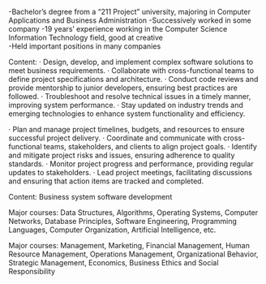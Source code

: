 

 
-Bachelor’s degree from a “211 Project” university, majoring in Computer Applications   and   Business Administration
-Successively worked in some company
-19 years’ experience working in the Computer Science Information Technology field, good at creative   
-Held important positions in many companies


Content:
·  Design, develop, and implement complex software solutions to meet business requirements.
·  Collaborate with cross-functional teams to define project specifications and architecture.
·  Conduct code reviews and provide mentorship to junior developers, ensuring best practices are followed.
·  Troubleshoot and resolve technical issues in a timely manner, improving system performance.
·  Stay updated on industry trends and emerging technologies to enhance system functionality and efficiency.

 
·  Plan and manage project timelines, budgets, and resources to ensure successful project delivery.
·  Coordinate and communicate with cross-functional teams, stakeholders, and clients to align project goals.
·  Identify and mitigate project risks and issues, ensuring adherence to quality standards.
·  Monitor project progress and performance, providing regular updates to stakeholders.
·  Lead project meetings, facilitating discussions and ensuring that action items are tracked and completed.


Content: Business system software development




 Major courses: Data Structures, Algorithms, Operating Systems, Computer Networks, Database Principles, Software Engineering, Programming Languages, Computer Organization, Artificial Intelligence, etc.


 Major courses:  Management, Marketing, Financial Management, Human Resource Management, Operations Management, Organizational Behavior, Strategic Management, Economics, Business Ethics and Social Responsibility



      



